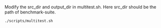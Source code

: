 Modify the src_dir and output_dir in multitest.sh. Here src_dir should be the path of benchmark-suite.

```
./scripts/multitest.sh
```
